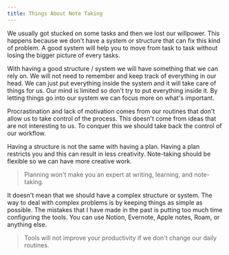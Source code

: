 ```yaml
---
title: Things About Note Taking
---
```


We usually got stucked on some tasks and then we lost our willpower. This happens because we don't have a system or structure that can fix this kind of problem. A good system will help you to move from task to task without losing the bigger picture of every tasks.

With having a good structure / system we will have something that we can rely on. We will not need to remember and keep track of everything in our head. We can just put everything inside the system and it will take care of things for us. Our mind is limited so don't try to put everything inside it. By letting things go into our system we can focus more on what's important.

Procrastination and lack of motivation comes from our routines that don't allow us to take control of the process. This doesn't come from ideas that are not interesting to us. To conquer this we should take back the control of our workflow.

Having a structure is not the same with having a plan. Having a plan restricts you and this can result in less creativity. Note-taking should be flexible so we can have more creative work.

> Planning won't make you an expert at writing, learning, and note-taking.

It doesn't mean that we should have a complex structure or system. The way to deal with complex problems is by keeping things as simple as possible. The mistakes that I have made in the past is putting too much time configuring the tools. You can use Notion, Evernote, Apple notes, Roam, or anything else.

> Tools will not improve your productivity if we don't change our daily routines.